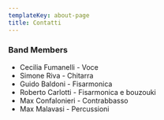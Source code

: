 ```yaml
---
templateKey: about-page
title: Contatti
---
```

### Band Members
- Cecilia Fumanelli - Voce
- Simone Riva - Chitarra
- Guido Baldoni - Fisarmonica
- Roberto Carlotti - Fisarmonica e bouzouki
- Max Confalonieri - Contrabbasso
- Max Malavasi - Percussioni
